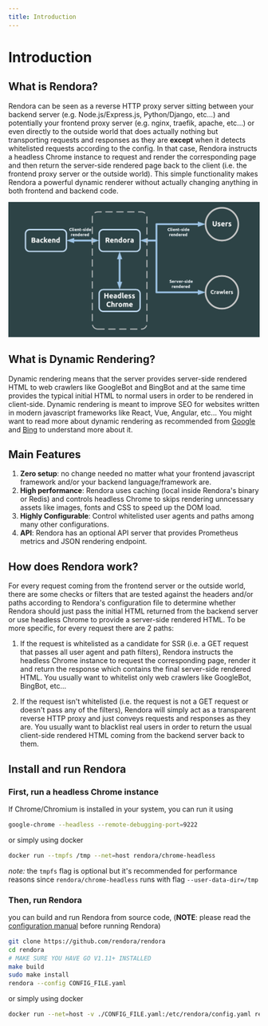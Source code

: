 ```yaml
---
title: Introduction
---
```


# Introduction

## What is Rendora?

Rendora can be seen as a reverse HTTP proxy server sitting between your backend server (e.g. Node.js/Express.js, Python/Django, etc...)
and potentially your frontend proxy server (e.g. nginx, traefik, apache, etc...) or even directly to the outside world that does actually nothing but transporting requests and responses as they are **except** when it detects whitelisted requests according to the config. In that case, Rendora instructs a headless Chrome instance to request and render the corresponding page and then return the server-side rendered page back to the client (i.e. the frontend proxy server or the outside world). This simple functionality makes Rendora a powerful dynamic renderer
without actually changing anything in both frontend and backend code.

![Diagram](./pics/diagram.png)

## What is Dynamic Rendering?

Dynamic rendering means that the server provides server-side rendered HTML to web crawlers like GoogleBot and BingBot and at the same time provides the typical initial HTML to normal users in order to be rendered in client-side. Dynamic rendering is meant to improve SEO for websites written in modern javascript frameworks like React, Vue, Angular, etc... You might want to read more about dynamic rendering as recommended from
[Google](https://developers.google.com/search/docs/guides/dynamic-rendering) and
[Bing](https://blogs.bing.com/webmaster/october-2018/bingbot-Series-JavaScript,-Dynamic-Rendering,-and-Cloaking-Oh-My) to understand more about it.

## Main Features

1. **Zero setup**: no change needed no matter what your frontend javascript framework and/or your backend language/framework are.
2. **High performance**: Rendora uses caching (local inside Rendora's binary or Redis) and controls headless Chrome to skips rendering unncessary assets like images, fonts and CSS to speed up the DOM load.
3. **Highly Configurable**: Control whitelisted user agents and paths among many other configurations.
4. **API**: Rendora has an optional API server that provides Prometheus metrics and JSON rendering endpoint.

## How does Rendora work?

For every request coming from the frontend server or the outside world, there are some checks or filters that are tested against the headers and/or paths according to Rendora's configuration file to determine whether Rendora should just pass the initial HTML returned from the backend server or use headless Chrome to provide a server-side rendered HTML. To be more specific, for every request there are 2 paths:

1. If the request is whitelisted as a candidate for SSR (i.e. a GET request that passes all user agent and path filters), Rendora instructs the headless Chrome instance to request the corresponding page, render it and return the response which contains the final server-side rendered HTML. You usually want to whitelist only web crawlers like GoogleBot, BingBot, etc...

2. If the request isn't whitelisted (i.e. the request is not a GET request or doesn't pass any of the filters), Rendora will simply act as a transparent reverse HTTP proxy and just conveys requests and responses as they are. You usually want to blacklist real users in order to return the usual client-side rendered HTML coming from the backend server back to them.

## Install and run Rendora

### First, run a headless Chrome instance

If Chrome/Chromium is installed in your system, you can run it using

```bash
google-chrome --headless --remote-debugging-port=9222
```

or simply using docker

```bash
docker run --tmpfs /tmp --net=host rendora/chrome-headless
```

_note:_ the `tmpfs` flag is optional but it's recommended for performance reasons since `rendora/chrome-headless` runs with flag `--user-data-dir=/tmp`

### Then, run Rendora

you can build and run Rendora from source code, (**NOTE**: please read the [configuration manual](configuration/) before running Rendora)

```bash
git clone https://github.com/rendora/rendora
cd rendora
# MAKE SURE YOU HAVE GO V1.11+ INSTALLED
make build
sudo make install
rendora --config CONFIG_FILE.yaml
```

or simply using docker

```bash
docker run --net=host -v ./CONFIG_FILE.yaml:/etc/rendora/config.yaml rendora/rendora
```

